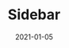 ---
title: "Sidebar"
date: 2021-01-05
weight: 2
description: >
  The sidebar of the VSE is by default located at the very right of the editor.
---